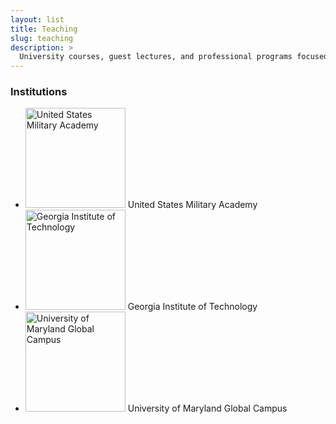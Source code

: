 ```yaml
---
layout: list
title: Teaching
slug: teaching
description: >
  University courses, guest lectures, and professional programs focused on cybersecurity and privacy.
---
```



<section class="teaching-logos">
  <h3 class="teaching-logos__heading">Institutions</h3>
  <ul class="teaching-logos__grid">
    <li class="teaching-logos__item">
      <img src="{{ '/assets/img/logos/usma.png' | relative_url }}" alt="United States Military Academy" loading="lazy" width="160" height="160">
      <span class="teaching-logos__label">United States Military Academy</span>
    </li>
    <li class="teaching-logos__item">
      <img src="{{ '/assets/img/logos/gt.png' | relative_url }}" alt="Georgia Institute of Technology" loading="lazy" width="160" height="160">
      <span class="teaching-logos__label">Georgia Institute of Technology</span>
    </li>
    <li class="teaching-logos__item">
      <img src="{{ '/assets/img/logos/umgc.png' | relative_url }}" alt="University of Maryland Global Campus" loading="lazy" width="160" height="160">
      <span class="teaching-logos__label">University of Maryland Global Campus</span>
    </li>
  </ul>
</section>
